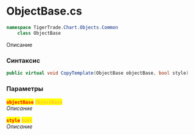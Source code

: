 
# ObjectBase.cs
```csharp
namespace TigerTrade.Chart.Objects.Common  
    class ObjectBase
```

Описание

### Синтаксис
```csharp
public virtual void CopyTemplate(ObjectBase objectBase, bool style)
```

### Параметры  
<mark style="color:red;">**`objectBase`**</mark> <mark style="color: rgb(255, 166, 87);">`ObjectBase`</mark>  
 *Описание*  
  
<mark style="color:red;">**`style`**</mark> <mark style="color: rgb(255, 166, 87);">`bool`</mark>  
 *Описание*  
  

                    
                    
